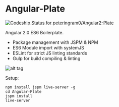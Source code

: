 # Angular-Plate

[ ![Codeship Status for peteringram0/Angular2-Plate](https://codeship.com/projects/ba7d7380-d63e-0132-8045-0ebaa675b5e0/status?branch=master)](https://codeship.com/projects/78306)

Angular 2.0 ES6 Boilerplate.

* Package management with JSPM & NPM
* ES6 Module import with systemJS
* ESLint for strict JS linting standards
* Gulp for build compiling & linting

![alt tag](https://38.media.tumblr.com/tumblr_mb0zznFwl21r1mtsdo1_400.gif)

Setup:
```shell
npm install jspm live-server -g
cd Angular-Plate
jspm install
live-server

```
